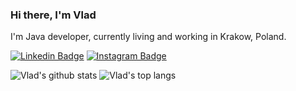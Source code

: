 ### Hi there, I'm Vlad

I'm Java developer, currently living and working in Krakow, Poland.

[![Linkedin Badge](https://img.shields.io/badge/-wlad031-blue?style=flat-square&logo=Linkedin&logoColor=white&link=https://www.linkedin.com/in/wlad031/)](https://www.linkedin.com/in/wlad031/)
[![Instagram Badge](https://img.shields.io/badge/-wlad031-purple?style=flat-square&logo=instagram&logoColor=white&link=https://instagram.com/wlad031/)](https://instagram.com/wlad031)

![Vlad's github stats](https://github-readme-stats.vercel.app/api?username=wlad031&show_icons=true&theme=default&disable_animations=true&count_private=true&hide_rank=true&include_all_commits=true&custom_title=GitHub%20Stats&line_height=20)
![Vlad's top langs](https://github-readme-stats.vercel.app/api/top-langs/?username=wlad031&hide=TeX&layout=compact)

